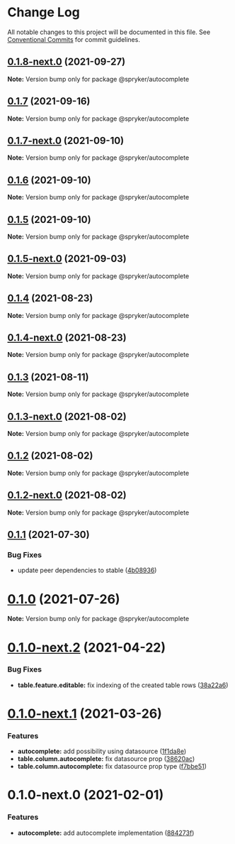 # Change Log

All notable changes to this project will be documented in this file.
See [Conventional Commits](https://conventionalcommits.org) for commit guidelines.

## [0.1.8-next.0](https://github.com/spryker/zed-gui/compare/@spryker/autocomplete@0.1.4...@spryker/autocomplete@0.1.8-next.0) (2021-09-27)

**Note:** Version bump only for package @spryker/autocomplete





## [0.1.7](https://github.com/spryker/ui-components/compare/@spryker/autocomplete@0.1.7-next.0...@spryker/autocomplete@0.1.7) (2021-09-16)

**Note:** Version bump only for package @spryker/autocomplete





## [0.1.7-next.0](https://github.com/spryker/ui-components/compare/@spryker/autocomplete@0.1.6...@spryker/autocomplete@0.1.7-next.0) (2021-09-10)

**Note:** Version bump only for package @spryker/autocomplete





## [0.1.6](https://github.com/spryker/ui-components/compare/@spryker/autocomplete@0.1.5-next.0...@spryker/autocomplete@0.1.6) (2021-09-10)

**Note:** Version bump only for package @spryker/autocomplete





## [0.1.5](https://github.com/spryker/ui-components/compare/@spryker/autocomplete@0.1.5-next.0...@spryker/autocomplete@0.1.5) (2021-09-10)

**Note:** Version bump only for package @spryker/autocomplete





## [0.1.5-next.0](https://github.com/spryker/ui-components/compare/@spryker/autocomplete@0.1.4...@spryker/autocomplete@0.1.5-next.0) (2021-09-03)

**Note:** Version bump only for package @spryker/autocomplete





## [0.1.4](https://github.com/spryker/ui-components/compare/@spryker/autocomplete@0.1.4-next.0...@spryker/autocomplete@0.1.4) (2021-08-23)

**Note:** Version bump only for package @spryker/autocomplete





## [0.1.4-next.0](https://github.com/spryker/ui-components/compare/@spryker/autocomplete@0.1.3...@spryker/autocomplete@0.1.4-next.0) (2021-08-23)

**Note:** Version bump only for package @spryker/autocomplete





## [0.1.3](https://github.com/spryker/ui-components/compare/@spryker/autocomplete@0.1.3-next.0...@spryker/autocomplete@0.1.3) (2021-08-11)

**Note:** Version bump only for package @spryker/autocomplete





## [0.1.3-next.0](https://github.com/spryker/ui-components/compare/@spryker/autocomplete@0.1.2...@spryker/autocomplete@0.1.3-next.0) (2021-08-02)

**Note:** Version bump only for package @spryker/autocomplete





## [0.1.2](https://github.com/spryker/ui-components/compare/@spryker/autocomplete@0.1.2-next.0...@spryker/autocomplete@0.1.2) (2021-08-02)

**Note:** Version bump only for package @spryker/autocomplete





## [0.1.2-next.0](https://github.com/spryker/ui-components/compare/@spryker/autocomplete@0.1.1...@spryker/autocomplete@0.1.2-next.0) (2021-08-02)

**Note:** Version bump only for package @spryker/autocomplete





## [0.1.1](https://github.com/spryker/ui-components/compare/@spryker/autocomplete@0.1.0...@spryker/autocomplete@0.1.1) (2021-07-30)


### Bug Fixes

* update peer dependencies to stable ([4b08936](https://github.com/spryker/ui-components/commit/4b0893691360cf4bd66935aed24873266c98c4e4))





# [0.1.0](https://github.com/spryker/ui-components/compare/@spryker/autocomplete@0.1.0-next.2...@spryker/autocomplete@0.1.0) (2021-07-26)

**Note:** Version bump only for package @spryker/autocomplete





# [0.1.0-next.2](https://github.com/spryker/ui-components/compare/@spryker/autocomplete@0.1.0-next.1...@spryker/autocomplete@0.1.0-next.2) (2021-04-22)


### Bug Fixes

* **table.feature.editable:** fix indexing of the created table rows ([38a22a6](https://github.com/spryker/ui-components/commit/38a22a6999865bda3bbee7267956080d1eb88719))





# [0.1.0-next.1](https://github.com/spryker/ui-components/compare/@spryker/autocomplete@0.1.0-next.0...@spryker/autocomplete@0.1.0-next.1) (2021-03-26)


### Features

* **autocomplete:** add possibility using datasource ([1f1da8e](https://github.com/spryker/ui-components/commit/1f1da8e2088bcc8f378c8df622fd89e2303a8f7f))
* **table.column.autocomplete:** fix datasource prop ([38620ac](https://github.com/spryker/ui-components/commit/38620ac5efb5eca20b5ecbf08c52f46689d9e32f))
* **table.column.autocomplete:** fix datasource prop type ([f7bbe51](https://github.com/spryker/ui-components/commit/f7bbe514d2265e5a4c10c378a3e83ef8c571e8a4))





# 0.1.0-next.0 (2021-02-01)


### Features

* **autocomplete:** add autocomplete implementation ([884273f](https://github.com/spryker/ui-components/commit/884273f0b21d275f7f7ae0e3c709595bdf2df8f5))

